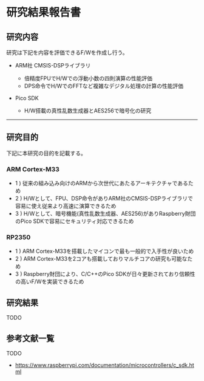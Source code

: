# 研究結果報告書

## 研究内容

研究は下記を内容を評価できるF/Wを作成し行う。

- ARM社 CMSIS-DSPライブラリ
  - 倍精度FPUでH/Wでの浮動小数の四則演算の性能評価
  - DPS命令でH/WでのFFTなど複雑なデジタル処理の計算の性能評価

- Pico SDK
  - H/W搭載の真性乱数生成器とAES256で暗号化の研究

---

## 研究目的

下記に本研究の目的を記載する。

### ARM Cortex-M33
  - 1 ) 従来の組み込み向けのARMから次世代にあたるアーキテクチャであるため
  - 2 ) H/Wとして、FPU、DSP命令がありARM社のCMSIS-DSPライブラリで容易に使え従来より高速に演算できるため
  - 3 ) H/Wとして、暗号機能(真性乱数生成器、AES256)がありRaspberry財団のPico SDKで容易にセキュリティ対応できるため

### RP2350
  - 1 ) ARM Cortex-M33を搭載したマイコンで最も一般的で入手性が良いため
  - 2 ) ARM Cortex-M33を2コアも搭載しておりマルチコアの研究も可能なため
  - 3 ) Raspberry財団により、C/C++のPico SDKが日々更新されており信頼性の高いF/Wを実装できるため

## 研究結果
TODO

## 参考文献一覧
TODO

- https://www.raspberrypi.com/documentation/microcontrollers/c_sdk.html